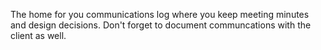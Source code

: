 The home for you communications log where you keep meeting minutes and design decisions.  Don't forget to document communcations with the client as well. 
